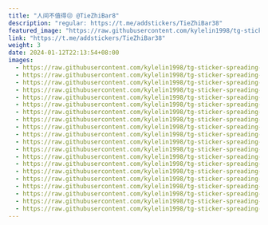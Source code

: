 ```yaml
---
title: "人间不值得😒 @TieZhiBar8"
description: "regular: https://t.me/addstickers/TieZhiBar38"
featured_image: "https://raw.githubusercontent.com/kylelin1998/tg-sticker-spreading-worldwide-images/main/img/c5e2f043-02e5-43ed-8403-a30c988759f3.jpg"
link: "https://t.me/addstickers/TieZhiBar38"
weight: 3
date: 2024-01-12T22:13:54+08:00
images:
  - https://raw.githubusercontent.com/kylelin1998/tg-sticker-spreading-worldwide-images/main/img/c5e2f043-02e5-43ed-8403-a30c988759f3.jpg
  - https://raw.githubusercontent.com/kylelin1998/tg-sticker-spreading-worldwide-images/main/img/3352d256-ca75-4642-bccc-7a9af555acc8.jpg
  - https://raw.githubusercontent.com/kylelin1998/tg-sticker-spreading-worldwide-images/main/img/f39ceb26-17f0-45ea-af8f-0e71b7106e65.jpg
  - https://raw.githubusercontent.com/kylelin1998/tg-sticker-spreading-worldwide-images/main/img/d6bd851c-91ec-47f4-aade-b8b284dd52a3.jpg
  - https://raw.githubusercontent.com/kylelin1998/tg-sticker-spreading-worldwide-images/main/img/a5f2dcc3-9123-4cf9-9168-3eb101d6f81f.jpg
  - https://raw.githubusercontent.com/kylelin1998/tg-sticker-spreading-worldwide-images/main/img/b2878d0e-2659-4445-a357-67e34b3c513d.jpg
  - https://raw.githubusercontent.com/kylelin1998/tg-sticker-spreading-worldwide-images/main/img/137185c6-0206-46f4-8373-35551522c06e.jpg
  - https://raw.githubusercontent.com/kylelin1998/tg-sticker-spreading-worldwide-images/main/img/be16bf95-5641-4c83-817d-23cafe55c7d6.jpg
  - https://raw.githubusercontent.com/kylelin1998/tg-sticker-spreading-worldwide-images/main/img/7057db5e-fc64-4ce5-b272-7685eb1dc2bf.jpg
  - https://raw.githubusercontent.com/kylelin1998/tg-sticker-spreading-worldwide-images/main/img/bf26c739-3251-474c-be0a-aa9ebae68aed.jpg
  - https://raw.githubusercontent.com/kylelin1998/tg-sticker-spreading-worldwide-images/main/img/8a4bea7f-0911-48c1-a3f5-ee5bae1c263c.jpg
  - https://raw.githubusercontent.com/kylelin1998/tg-sticker-spreading-worldwide-images/main/img/1090e5b9-9538-4644-b07a-5ec0e7b60892.jpg
  - https://raw.githubusercontent.com/kylelin1998/tg-sticker-spreading-worldwide-images/main/img/bd18c661-392f-4cb0-b750-f56bff6a210f.jpg
  - https://raw.githubusercontent.com/kylelin1998/tg-sticker-spreading-worldwide-images/main/img/03310c19-bd2e-4976-86d2-a6e3f1382742.jpg
  - https://raw.githubusercontent.com/kylelin1998/tg-sticker-spreading-worldwide-images/main/img/b299481a-c4b6-494a-8faf-5d2ef8837a8e.jpg
  - https://raw.githubusercontent.com/kylelin1998/tg-sticker-spreading-worldwide-images/main/img/cbadba7c-317e-4cac-9923-c5066f98c24d.jpg
  - https://raw.githubusercontent.com/kylelin1998/tg-sticker-spreading-worldwide-images/main/img/e6adf148-3032-4be2-ada1-5ffb86aa06ba.jpg
  - https://raw.githubusercontent.com/kylelin1998/tg-sticker-spreading-worldwide-images/main/img/76ea6433-40c8-49de-9f5c-bde33cc79f38.jpg
  - https://raw.githubusercontent.com/kylelin1998/tg-sticker-spreading-worldwide-images/main/img/42267783-8fd3-4620-8024-cbe8422dcd35.jpg
  - https://raw.githubusercontent.com/kylelin1998/tg-sticker-spreading-worldwide-images/main/img/3a05ec07-30c3-4bad-a1d8-453d9ea414a6.jpg
---
```


